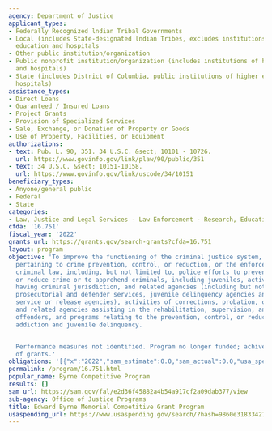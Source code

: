 ```yaml
---
agency: Department of Justice
applicant_types:
- Federally Recognized lndian Tribal Governments
- Local (includes State-designated lndian Tribes, excludes institutions of higher
  education and hospitals
- Other public institution/organization
- Public nonprofit institution/organization (includes institutions of higher education
  and hospitals)
- State (includes District of Columbia, public institutions of higher education and
  hospitals)
assistance_types:
- Direct Loans
- Guaranteed / Insured Loans
- Project Grants
- Provision of Specialized Services
- Sale, Exchange, or Donation of Property or Goods
- Use of Property, Facilities, or Equipment
authorizations:
- text: Pub. L. 90, 351. 34 U.S.C. &sect; 10101 - 10726.
  url: https://www.govinfo.gov/link/plaw/90/public/351
- text: 34 U.S.C. &sect; 10151-10158.
  url: https://www.govinfo.gov/link/uscode/34/10151
beneficiary_types:
- Anyone/general public
- Federal
- State
categories:
- Law, Justice and Legal Services - Law Enforcement - Research, Education, Training
cfda: '16.751'
fiscal_year: '2022'
grants_url: https://grants.gov/search-grants?cfda=16.751
layout: program
objective: 'To improve the functioning of the criminal justice system, such as activities
  pertaining to crime prevention, control, or reduction, or the enforcement of the
  criminal law, including, but not limited to, police efforts to prevent, control,
  or reduce crime or to apprehend criminals, including juveniles, activities of courts
  having criminal jurisdiction, and related agencies (including but not limited to
  prosecutorial and defender services, juvenile delinquency agencies and pretrial
  service or release agencies), activities of corrections, probation, or parole authorities
  and related agencies assisting in the rehabilitation, supervision, and care of criminal
  offenders, and programs relating to the prevention, control, or reduction of narcotic
  addiction and juvenile delinquency.


  Performance measures not identified. Program no longer funded; achive pending closure
  of grants.'
obligations: '[{"x":"2022","sam_estimate":0.0,"sam_actual":0.0,"usa_spending_actual":-1633149.64},{"x":"2023","sam_estimate":0.0,"sam_actual":0.0,"usa_spending_actual":-313343.99},{"x":"2024","sam_estimate":0.0,"sam_actual":0.0,"usa_spending_actual":-114121.63}]'
permalink: /program/16.751.html
popular_name: Byrne Competitive Program
results: []
sam_url: https://sam.gov/fal/e2d36f45882a4b54a917cf2a09dab377/view
sub-agency: Office of Justice Programs
title: Edward Byrne Memorial Competitive Grant Program
usaspending_url: https://www.usaspending.gov/search/?hash=9860e31833427860b22abf3674f92cd8
---
```

